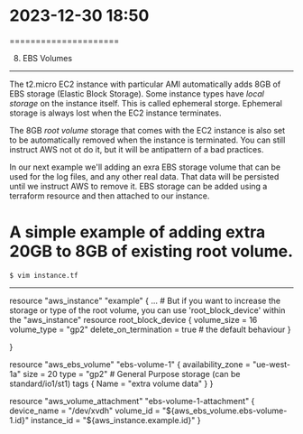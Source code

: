 # 2023-12-30    18:50
=====================


8. EBS Volumes
--------------

The t2.micro EC2 instance with particular AMI automatically adds 8GB of EBS storage (Elastic Block Storage).
Some instance types have *local storage* on the instance itself. This is called ephemeral storge. Ephemeral storage is always lost when the EC2 instance terminates.

The 8GB *root volume* storage that comes with the EC2 instance is also set to be automatically removed when the instance is terminated. You can still instruct AWS not ot do it, but it will be antipattern of a bad practices.

In our next example we'll adding an exra EBS storage volume that can be used for the log files, and any other real data. That data will be persisted until we instruct AWS to remove it.
EBS storage can be added using a terraform resource and then attached to our instance.

# A simple example of adding extra 20GB to 8GB of existing root volume.
    $ vim instance.tf
----------
resource "aws_instance" "example" {
    ...
    # But if you want to increase the storage or type of the root volume, you can use 'root_block_device' within the "aws_instance" resource
    root_block_device {
        volume_size = 16
        volume_type = "gp2"
        delete_on_termination = true  # the default behaviour
    }
    
}

resource "aws_ebs_volume" "ebs-volume-1" {
    availability_zone = "ue-west-1a"
    size = 20
    type = "gp2"  # General Purpose storage (can be standard/io1/st1)
    tags {
        Name = "extra volume data"
    }
}

resource "aws_volume_attachment" "ebs-volume-1-attachment" {
    device_name = "/dev/xvdh"
    volume_id = "${aws_ebs_volume.ebs-volume-1.id}"
    instance_id = "${aws_instance.example.id}"
}


